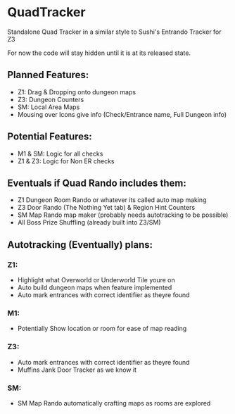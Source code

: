 # QuadTracker
Standalone Quad Tracker in a similar style to Sushi's Entrando Tracker for Z3

For now the code will stay hidden until it is at its released state.


## Planned Features:
- Z1: Drag & Dropping onto dungeon maps
- Z3: Dungeon Counters
- SM: Local Area Maps
- Mousing over Icons give info (Check/Entrance name, Full Dungeon info)

## Potential Features:
- M1 & SM: Logic for all checks
- Z1 & Z3: Logic for Non ER checks

## Eventuals if Quad Rando includes them:
- Z1 Dungeon Room Rando or whatever its called auto map making
- Z3 Door Rando (The Nothing Yet tab) & Region Hint Counters
- SM Map Rando map maker (probably needs autotracking to be possible)
- All Boss Prize Shuffling (already built into Z3/SM)

## Autotracking (Eventually) plans:

### Z1:
- Highlight what Overworld or Underworld Tile youre on
- Auto build dungeon maps when feature implemented
- Auto mark entrances with correct identifier as theyre found

### M1:
- Potentially Show location or room for ease of map reading

### Z3:
- Auto mark entrances with correct identifier as theyre found
- Muffins Jank Door Tracker as we know it

### SM:
- SM Map Rando automatically crafting maps as rooms are explored
